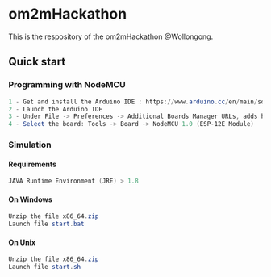 # om2mHackathon
This is the respository of the om2mHackathon @Wollongong.


## Quick start



### Programming with NodeMCU

```powershell
1 - Get and install the Arduino IDE : https://www.arduino.cc/en/main/software
2 - Launch the Arduino IDE
3 - Under File -> Preferences -> Additional Boards Manager URLs, adds http://arduino.esp8266.com/stable/package_esp8266com_index.json and validate.
4 - Select the board: Tools -> Board -> NodeMCU 1.0 (ESP-12E Module)
```

### Simulation

####  Requirements

```powershell
JAVA Runtime Environment (JRE) > 1.8
```

#### On Windows

```powershell
Unzip the file x86_64.zip 
Launch file start.bat
```

#### On Unix

```powershell
Unzip the file x86_64.zip 
Launch file start.sh
```
